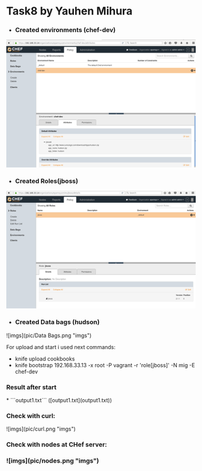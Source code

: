 # Task8 by Yauhen Mihura

* <h3>Created environments (chef-dev)</h3>
![imgs](pic/env.png "imgs")

* <h3>Created Roles(jboss)</h3>
![imgs](pic/roles.png "imgs")

* <h3>Created Data bags (hudson)</h3>

![imgs](pic/Data Bags.png "imgs")

For upload and start i used next commands:
* knife upload cookbooks
* knife bootstrap 192.168.33.13 -x root -P vagrant -r 'role[jboss]' -N mig -E chef-dev


<h3>Result after start</h3>
*  ```output1.txt``` ([output1.txt](output1.txt))

<h3> Check with curl: </h3>
![imgs](pic/curl.png "imgs")

<h3> Check with nodes at CHef server: <h3>
![imgs](pic/nodes.png "imgs")
